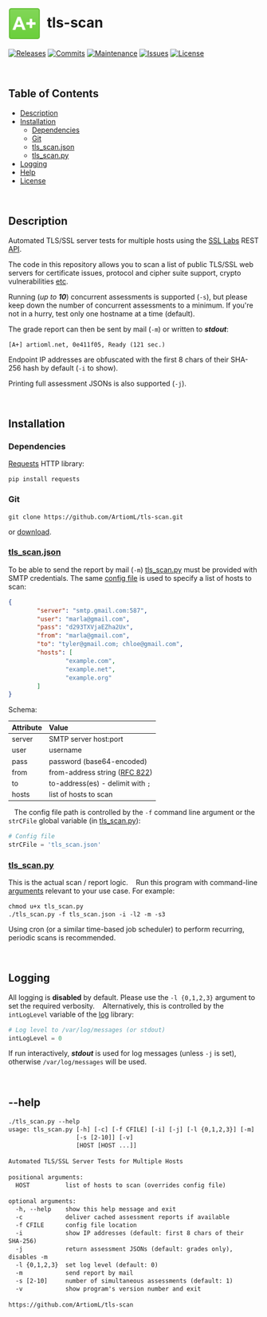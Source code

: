# <img align="center" src="img/a.png" height="64">&nbsp;&nbsp;tls-scan
[![Releases](https://img.shields.io/github/release/ArtiomL/tls-scan.svg)](https://github.com/ArtiomL/tls-scan/releases)
[![Commits](https://img.shields.io/github/commits-since/ArtiomL/tls-scan/v1.0.5.svg?label=commits%20since)](https://github.com/ArtiomL/tls-scan/commits/master)
[![Maintenance](https://img.shields.io/maintenance/yes/2017.svg)](https://github.com/ArtiomL/tls-scan/graphs/code-frequency)
[![Issues](https://img.shields.io/github/issues/ArtiomL/tls-scan.svg)](https://github.com/ArtiomL/tls-scan/issues)
[![License](https://img.shields.io/badge/license-MIT-blue.svg)](/LICENSE)

&nbsp;&nbsp;
## Table of Contents
- [Description](#description)
- [Installation](#installation)
	- [Dependencies](#dependencies)
	- [Git](#git)
	- [tls_scan.json](#tls_scanjson)
	- [tls_scan.py](#tls_scanpy)
- [Logging](#logging)
- [Help](#--help)
- [License](LICENSE)

&nbsp;&nbsp;
## Description

Automated TLS/SSL server tests for multiple hosts using the [SSL Labs](https://www.ssllabs.com/ssltest/) REST [API](https://github.com/ssllabs/ssllabs-scan/blob/stable/ssllabs-api-docs.md).

The code in this repository allows you to scan a list of public TLS/SSL web servers for certificate issues, protocol and cipher suite support, crypto vulnerabilities [etc](https://www.ssllabs.com/downloads/SSL_Server_Rating_Guide.pdf).

Running (*up to* **_10_**) concurrent assessments is supported (`-s`), but please keep down the number of concurrent assessments to a minimum. If you're not in a hurry, test only one hostname at a time (default).

The grade report can then be sent by mail (`-m`) or written to **_stdout_**:

```
[A+] artioml.net, 0e411f05, Ready (121 sec.)
```

Endpoint IP addresses are obfuscated with the first 8 chars of their SHA-256 hash by default (`-i` to show).

Printing full assessment JSONs is also supported (`-j`).

&nbsp;&nbsp;
## Installation
### Dependencies
[Requests](http://docs.python-requests.org/en/master/user/install/#install) HTTP library:
```shell
pip install requests
```
### Git
```shell
git clone https://github.com/ArtiomL/tls-scan.git
```
or [download](https://github.com/ArtiomL/tls-scan/archive/master.zip).

### [tls_scan.json](tls_scan.json)
To be able to send the report by mail (`-m`) [tls_scan.py](tls_scan.py) must be provided with SMTP credentials. The same [config file](tls_scan.json) is used to specify a list of hosts to scan:
```json
{
		"server": "smtp.gmail.com:587",
		"user": "marla@gmail.com",
		"pass": "d293TXVjaEZha2Ux",
		"from": "marla@gmail.com",
		"to": "tyler@gmail.com; chloe@gmail.com",
		"hosts": [
				"example.com",
				"example.net",
				"example.org"
		]
}
```
Schema:

| Attribute  | Value           |
| :--------- |:--------------- |
| server     | SMTP server host:port |
| user       | username |
| pass       | password (base64-encoded) |
| from       | from-address string ([RFC 822](https://tools.ietf.org/html/rfc822.html)) |
| to         | to-address(es) - delimit with `;` |
| hosts      | list of hosts to scan |

&nbsp;&nbsp;
The config file path is controlled by the `-f` command line argument or the `strCFile` global variable (in [tls_scan.py](tls_scan.py)):
```python
# Config file
strCFile = 'tls_scan.json'
```
### [tls_scan.py](tls_scan.py)
This is the actual scan / report logic.
&nbsp;&nbsp;
Run this program with command-line [arguments](#--help) relevant to your use case. For example:
```shell
chmod u+x tls_scan.py
./tls_scan.py -f tls_scan.json -i -l2 -m -s3
```
Using cron (or a similar time-based job scheduler) to perform recurring, periodic scans is recommended.

&nbsp;&nbsp;
## Logging
All logging is **disabled** by default. Please use the `-l {0,1,2,3}` argument to set the required verbosity.
&nbsp;&nbsp;
Alternatively, this is controlled by the `intLogLevel` variable of the [log](/lib/log.py) library:
```python
# Log level to /var/log/messages (or stdout)
intLogLevel = 0
```
If run interactively, **_stdout_** is used for log messages (unless `-j` is set), otherwise `/var/log/messages` will be used.

&nbsp;&nbsp;
## --help
```
./tls_scan.py --help
usage: tls_scan.py [-h] [-c] [-f CFILE] [-i] [-j] [-l {0,1,2,3}] [-m]
                   [-s [2-10]] [-v]
                   [HOST [HOST ...]]

Automated TLS/SSL Server Tests for Multiple Hosts

positional arguments:
  HOST          list of hosts to scan (overrides config file)

optional arguments:
  -h, --help    show this help message and exit
  -c            deliver cached assessment reports if available
  -f CFILE      config file location
  -i            show IP addresses (default: first 8 chars of their SHA-256)
  -j            return assessment JSONs (default: grades only), disables -m
  -l {0,1,2,3}  set log level (default: 0)
  -m            send report by mail
  -s [2-10]     number of simultaneous assessments (default: 1)
  -v            show program's version number and exit

https://github.com/ArtiomL/tls-scan
```
